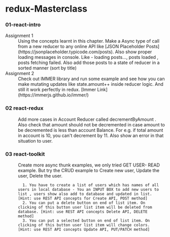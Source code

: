 # redux-Masterclass

### 01-react-intro

<dl>
  <dt>Assignment 1</dt>
  <dd>Using the concepts learnt in this chapter. Make a Async type of call from a new reducer to any online API like [JSON Placeholder Posts](https://jsonplaceholder.typicode.com/posts). Also show proper loading messages in console. Like - loading posts..., posts loaded , posts fetching failed. Also add those posts to a state of reducer in a sorted manner (sort by title)</dd>

  <dt>Assignment 2</dt>
  <dd>Check out IMMER library and run some example and see how you can make mutating updates like state.amount++ inside reducer logic. And still it work perfectly in redux. [Immer Link](https://immerjs.github.io/immer/)</dd>
</dl>


### 02 react-redux

<dl>
  <dd>
    Add more cases in Account Reducer called decrementByAmount . Also check that amount should not be decremented in case amount to be decremented is less than account Balance. For e.g. if total amount in account is 10, you can't decrement by 11. Also show an error in that situation to user.
  </dd>
</dl>

### 03 react-toolkit

<dl>
  <dd>
    Create more async thunk examples, we only tried GET USER- READ example. But try the CRUD example to Create new user, Update the user, Delete the user. 
    
      1. You have to create a list of users which has names of all users in local database - You an INPUT BOX to add new users to list , users show also add to database and updated in list.[Hint: use REST API concepts for Create API, POST method] 
      2. You can put a delete button on end of list item. On clicking of this button user list item will be deleted from database. [Hint: use REST API concepts Delete API, DELETE method] 
      3. You can put a selected button on end of list item. On clicking of this button user list item will change colors. [Hint: use REST API concepts Update API, PUT/PATCH method]
  </dd>
</dl>